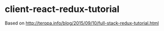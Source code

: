 # client-react-redux-tutorial
Based on http://teropa.info/blog/2015/09/10/full-stack-redux-tutorial.html
